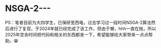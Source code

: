 # NSGA-2---
PS：笔者目前为大四学生，已保研至西电，过去学习过一段时间NSGA-2算法然后进行了复现，于2024年就已经完成了该工作，但由于懒，hhh一直在拖，所以2025年空余时间把代码和相关的东西都发一下，希望能够给大家带来一点点帮助。😁
